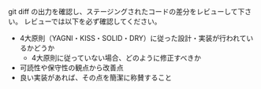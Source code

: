 git diff の出力を確認し、ステージングされたコードの差分をレビューして下さい。
レビューでは以下を必ず確認してください。

- 4大原則（YAGNI・KISS・SOLID・DRY）に従った設計・実装が行われているかどうか
  - 4大原則に従っていない場合、どのように修正すべきか
- 可読性や保守性の観点から改善点
- 良い実装があれば、その点を簡潔に称賛すること
